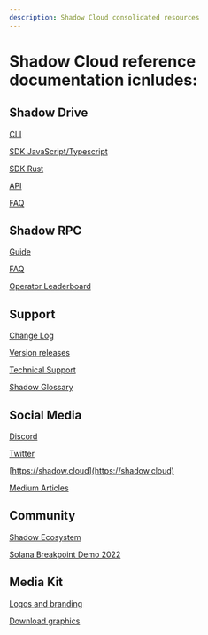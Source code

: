 ```yaml
---
description: Shadow Cloud consolidated resources
---
```


# Shadow Cloud reference documentation icnludes:

## Shadow Drive
[CLI]()

[SDK JavaScript/Typescript](https://www.npmjs.com/package/@shadow-drive/sdk)

[SDK Rust](https://crates.io/crates/shadow-drive-rust)

[API]()

[FAQ]()

## Shadow RPC
[Guide]()

[FAQ]()

[Operator Leaderboard](https://portal.genesysgo.net/nodes/leaderboard)

## Support

[Change Log]()

[Version releases]()

[Technical Support]()

[Shadow Glossary]()

## Social Media

[Discord]()

[Twitter]()

[https://shadow.cloud](https://shadow.cloud)

[Medium Articles](https://genesysgo.medium.com/)

## Community

[Shadow Ecosystem]()

[Solana Breakpoint Demo 2022]()

## Media Kit

[Logos and branding](https://www.shadow.cloud/media-kit)

[Download graphics](https://drive.google.com/uc?export=download&id=1hrbjRtQ6jlQfOKtQ1EVvzJVFfFhs2Coe)